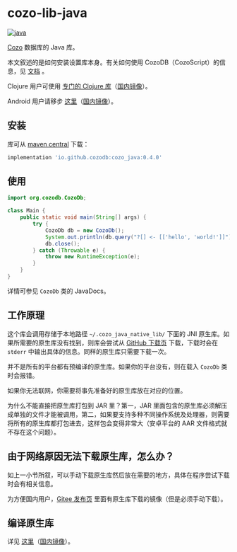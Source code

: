 # cozo-lib-java

[![java](https://img.shields.io/maven-central/v/io.github.cozodb/cozo_java)](https://mvnrepository.com/artifact/io.github.cozodb/cozo_java)

[Cozo](https://www.cozodb.org) 数据库的 Java 库。

本文叙述的是如何安装设置库本身。有关如何使用 CozoDB（CozoScript）的信息，见 [文档](https://docs.cozodb.org/zh_CN/latest/index.html) 。

Clojure 用户可使用 [专门的 Clojure 库](https://github.com/cozodb/cozo-clj/blob/main/README-zh.md)（[国内镜像](https://gitee.com/cozodb/cozo-clj)）。

Android 用户请移步 [这里](https://github.com/cozodb/cozo-lib-android/blob/main/README-zh.md)（[国内镜像](https://gitee.com/cozodb/cozo-lib-android)）。

## 安装

库可从 [maven central](https://mvnrepository.com/artifact/io.github.cozodb/cozo_java) 下载：

```groovy
implementation 'io.github.cozodb:cozo_java:0.4.0'
```

## 使用

```java
import org.cozodb.CozoDb;

class Main {
    public static void main(String[] args) {
        try {
            CozoDb db = new CozoDb();
            System.out.println(db.query("?[] <- [['hello', 'world!']]"));
            db.close();
        } catch (Throwable e) {
            throw new RuntimeException(e);
        }
    }
}
```

详情可参见 `CozoDb` 类的 JavaDocs。

## 工作原理

这个库会调用存储于本地路径
`~/.cozo_java_native_lib/` 下面的 JNI 原生库。如果所需要的原生库没有找到，则库会尝试从 [GitHub 下载页](https://github.com/cozodb/cozo/releases) 下载，下载时会在 `stderr` 中输出具体的信息。同样的原生库只需要下载一次。

并不是所有的平台都有预编译的原生库。如果你的平台没有，则在载入 `CozoDb` 类时会报错。

如果你无法联网，你需要将事先准备好的原生库放在对应的位置。

为什么不能直接把原生库打包到 JAR 里？第一，JAR 里面包含的原生库必须解压成单独的文件才能被调用，第二，如果要支持多种不同操作系统及处理器，则需要将所有的原生库都打包进去，这样包会变得非常大（安卓平台的 AAR 文件格式就不存在这个问题）。

## 由于网络原因无法下载原生库，怎么办？

如上一小节所叙，可以手动下载原生库然后放在需要的地方，具体在程序尝试下载时会有相关信息。

为方便国内用户，[Gitee 发布页](https://gitee.com/cozodb/cozo/releases) 里面有原生库下载的镜像（但是必须手动下载）。

## 编译原生库

详见 [这里](https://github.com/cozodb/cozo/blob/main/cozo-lib-java/README-zh.md)（[国内镜像](https://gitee.com/cozodb/cozo/blob/main/cozo-lib-java)）。